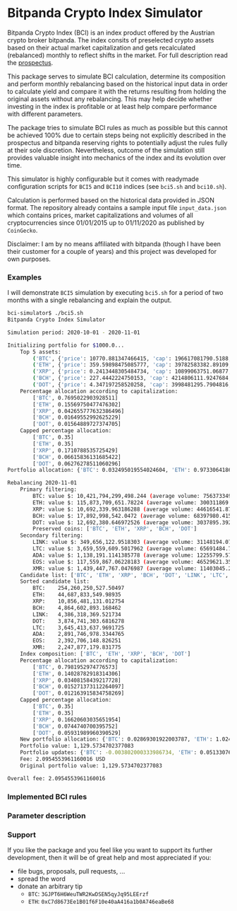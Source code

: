 # Bitpanda Crypto Index Simulator

Bitpanda Crypto Index (BCI) is an index product offered by the Austrian crypto broker bitpanda. The index consits of preselected crypto assets based on their actual market capitalization and gets recalculated (rebalanced) monthly to reflect shifts in the market. For full description read the [prospectus](https://cdn.bitpanda.com/media/bci/Prospectus_Index_English.pdf).

This package serves to simulate BCI calculation, determine its composition and perform monthly rebalancing based on the historical input data in order to calculate yield and compare it with the returns resulting from holding the original assets without any rebalancing. This may help decide whether investing in the index is profitable or at least help compare performance with different parameters.

The package tries to simulate BCI rules as much as possible but this cannot be achieved 100% due to certain steps being not explicitly described in the prospectus and bitpanda reserving rights to potentially adjust the rules fully at their sole discretion. Nevertheless, outcome of the simulation still provides valuable insight into mechanics of the index and its evolution over time.

This simulator is highly configurable but it comes with readymade configuration scripts for `BCI5` and `BCI10` indices (see `bci5.sh` and `bci10.sh`).

Calculation is performed based on the historical data provided in JSON format. The repository already contains a sample input file `input_data.json` which contains prices, market capitalizations and volumes of all cryptocurrencies since 01/01/2015 up to 01/11/2020 as published by `CoinGecko`.

Disclaimer: I am by no means affiliated with bitpanda (though I have been their customer for a couple of years) and this project was developed for own purposes. 

### Examples

I will demonstrate `BCI5` simulation by executing `bci5.sh` for a period of two months with a single rebalancing and explain the output.

```bash
bci-simulator$ ./bci5.sh 
Bitpanda Crypto Index Simulator

Simulation period: 2020-10-01 - 2020-11-01

Initializing portfolio for $1000.0...
	Top 5 assets:
		('BTC', {'price': 10770.881347466415, 'cap': 196617081790.5188, 'volume': 18558607662.6852, 'volume_avg': 618620255.42284})
		('ETH', {'price': 359.59898475085777, 'cap': 39782583382.89109, 'volume': 8037484324.980594, 'volume_avg': 267916144.1660198})
		('XRP', {'price': 0.2413448305484734, 'cap': 10899063751.06877, 'volume': 1349173492.0133767, 'volume_avg': 44972449.73377922})
		('BCH', {'price': 227.4442224750153, 'cap': 4214806111.9247684, 'volume': 1951827124.3319783, 'volume_avg': 65060904.14439928})
		('DOT', {'price': 4.347197258520258, 'cap': 3998481295.7904816, 'volume': 131549097.16661954, 'volume_avg': 4384969.905553984})
	Percentage allocation according to capitalization:
		['BTC', 0.7695022903928511]
		['ETH', 0.15569750477476302]
		['XRP', 0.042655777632386496]
		['BCH', 0.01649552992625229]
		['DOT', 0.01564889727374705]
	Capped percentage allocation:
		['BTC', 0.35]
		['ETH', 0.35]
		['XRP', 0.1710788535725429]
		['BCH', 0.06615836131685422]
		['DOT', 0.06276278511060296]
Portfolio allocation: {'BTC': 0.032495019554024604, 'ETH': 0.9733064186554691, 'XRP': 708.8565070308487, 'BCH': 0.29087729992403616, 'DOT': 14.437528683013289}

Rebalancing 2020-11-01
	Primary filtering:
		BTC: value $: 10,421,794,299,498.244 (average volume: 756373349.3135134, price: 13778.637638352931)
		ETH: value $: 115,873,709,651.78224 (average volume: 300311869.1204272, price: 385.8445887975079)
		XRP: value $: 10,692,339.963186288 (average volume: 44616541.874634266, price: 0.23964967955674707)
		BCH: value $: 17,892,998,542.0472 (average volume: 68397980.41526909, price: 261.60126999967366)
		DOT: value $: 12,692,380.646972526 (average volume: 3037895.3923114613, price: 4.178017676018528)
		Preserved coins: ['BTC', 'ETH', 'XRP', 'BCH', 'DOT']
	Secondary filtering:
		LINK: value $: 349,656,122.9518303 (average volume: 31148194.075876944, price: 11.225566467836583)
		LTC: value $: 3,659,559,609.5017962 (average volume: 65691484.73552311, price: 55.708279760083805)
		ADA: value $: 1,138,191.1141385778 (average volume: 12255799.576950926, price: 0.09286959263589264)
		EOS: value $: 117,559,867.06228183 (average volume: 46529621.355682485, price: 2.5265597191008453)
		XMR: value $: 1,439,447,767.0476987 (average volume: 11403045.21180153, price: 126.23362797491573)
	Candidate list: ['BTC', 'ETH', 'XRP', 'BCH', 'DOT', 'LINK', 'LTC', 'ADA', 'EOS', 'XMR']
	Sorted candidate list:
		BTC:	254,260,250,527.50497
		ETH:	44,687,833,549.98935
		XRP:	10,856,481,131.012754
		BCH:	4,864,602,893.168462
		LINK:	4,386,318,369.521734
		DOT:	3,874,741,303.6816278
		LTC:	3,645,413,637.9691725
		ADA:	2,891,746,978.3344765
		EOS:	2,392,706,148.826251
		XMR:	2,247,877,179.831775
	Index composition: ['BTC', 'ETH', 'XRP', 'BCH', 'DOT']
	Percentage allocation according to capitalization:
		['BTC', 0.7981952974776573]
		['ETH', 0.14028782918314306]
		['XRP', 0.03408158439217728]
		['BCH', 0.015271373112264097]
		['DOT', 0.012163915834758269]
	Capped percentage allocation:
		['BTC', 0.35]
		['ETH', 0.35]
		['XRP', 0.16620603035651954]
		['BCH', 0.0744740700395752]
		['DOT', 0.05931989960390529]
	New portfolio allocation: {'BTC': 0.02869301922003787, 'ETH': 1.0246371882920944, 'XRP': 783.4015168786901, 'BCH': 0.3215731090962748, 'DOT': 16.03779352929636}
	Portfolio value: 1,129.5734702377083
	Portfolio updates: {'BTC': -0.003802000333986734, 'ETH': 0.051330769636625306, 'XRP': 74.54500984784147, 'BCH': 0.03069580917223863, 'DOT': 1.6002648462830695}
	Fee: 2.0954553961160016 USD
	Original portfolio value: 1,129.5734702377083

Overall fee: 2.0954553961160016

```

### Implemented BCI rules

### Parameter description

### Support

If you like the package and you feel like you want to support its further development, then it will be of great help and most appreciated if you:
- file bugs, proposals, pull requests, ...
- spread the word
- donate an arbitrary tip
  * `BTC`: `3GJPT6H6WeuTWR2KwDSEN5qyJq95LEErzf`
  * `ETH`: `0xC7d8673Ee1B01f6F10e40aA416a1b0A746eaBe68`
